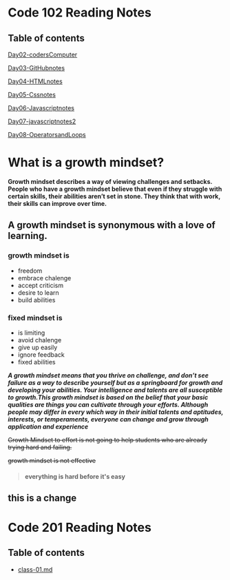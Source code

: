 
# Code 102 Reading Notes

## Table of contents

[Day02-codersComputer](https://sarahtek.github.io/reading-notes/codersComputer)

[Day03-GitHubnotes](github.md)

[Day04-HTMLnotes](https://github.com/SarahTek/reading-notes/blob/main/Day04-HTMLnotes.md)

[Day05-Cssnotes](https://github.com/SarahTek/reading-notes/blob/main/Day05-CSSnotes.md)

[Day06-Javascriptnotes](https://github.com/SarahTek/reading-notes/blob/main/Day05-JavascriptNotes.md)

[Day07-javascriptnotes2](https://github.com/SarahTek/reading-notes/blob/main/Day07-javascript.md)

[Day08-OperatorsandLoops](https://github.com/SarahTek/reading-notes/blob/main/Day08-OperatorsandLoops.md)

# What is a growth mindset?

**Growth mindset describes a way of viewing challenges and setbacks. People who have a growth mindset believe that even if they struggle with certain skills, their abilities aren’t set in stone. They think that with work, their skills can improve over time.**

## A growth mindset is synonymous with a love of learning.

### growth mindset is
- freedom
- embrace chalenge
- accept criticism
- desire to learn 
- build abilities

### fixed mindset is
 - is limiting
 - avoid chalenge
 - give up easily
 - ignore feedback
 - fixed abilities
 
 
 ***A growth mindset means that you thrive on challenge, and don’t see failure as a way to describe yourself but as a springboard for growth and developing your abilities. Your intelligence and talents are all susceptible to growth.This growth mindset is based on the belief that your basic qualities are things you can cultivate through your efforts. Although people may differ in every which way in their initial talents and aptitudes, interests, or temperaments, everyone can change and grow through application and experience***

 ~~Growth Mindset to effort is not going to help students who are already trying hard and failing.~~
 
 ~~growth mindset is not effective~~
 
 > #### everything is hard before it's easy


## this is a change






# Code 201 Reading Notes

## Table of contents


* [class-01.md]()
